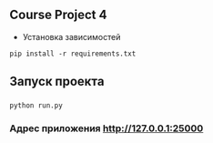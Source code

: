 ## Course Project 4
- Установка зависимостей
```shell
pip install -r requirements.txt
```

## Запуск проекта

### 
```shell
python run.py
```
### Адрес приложения http://127.0.0.1:25000